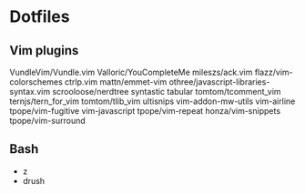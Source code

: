# Dotfiles

## Vim plugins

VundleVim/Vundle.vim
Valloric/YouCompleteMe
mileszs/ack.vim
flazz/vim-colorschemes
ctrlp.vim
mattn/emmet-vim
othree/javascript-libraries-syntax.vim
scrooloose/nerdtree
syntastic
tabular
tomtom/tcomment_vim
ternjs/tern_for_vim
tomtom/tlib_vim
ultisnips
vim-addon-mw-utils
vim-airline
tpope/vim-fugitive
vim-javascript
tpope/vim-repeat
honza/vim-snippets
tpope/vim-surround

## Bash
* z
* drush

